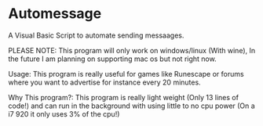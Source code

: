 # Automessage
A Visual Basic Script to automate sending messaages.

PLEASE NOTE:
This program will only work on windows/linux (With wine), In the future I am planning on supporting mac os but not right now.

Usage:
This program is really useful for games like Runescape or forums where you want to advertise for instance every 20 minutes.

Why This program?:
This program is really light weight (Only 13 lines of code!) and can run in the background with using little to no cpu power (On a i7 920 it only uses 3% of the cpu!)

